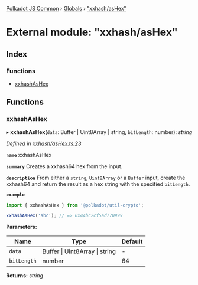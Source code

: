 [Polkadot JS Common](../README.md) › [Globals](../globals.md) › ["xxhash/asHex"](_xxhash_ashex_.md)

# External module: "xxhash/asHex"

## Index

### Functions

* [xxhashAsHex](_xxhash_ashex_.md#xxhashashex)

## Functions

###  xxhashAsHex

▸ **xxhashAsHex**(`data`: Buffer | Uint8Array | string, `bitLength`: number): *string*

*Defined in [xxhash/asHex.ts:23](https://github.com/polkadot-js/common/blob/af56c102/packages/util-crypto/src/xxhash/asHex.ts#L23)*

**`name`** xxhashAsHex

**`summary`** Creates a xxhash64 hex from the input.

**`description`** 
From either a `string`, `Uint8Array` or a `Buffer` input, create the xxhash64 and return the result as a hex string with the specified `bitLength`.

**`example`** 
<BR>

```javascript
import { xxhashAsHex } from '@polkadot/util-crypto';

xxhashAsHex('abc'); // => 0x44bc2cf5ad770999
```

**Parameters:**

Name | Type | Default |
------ | ------ | ------ |
`data` | Buffer &#124; Uint8Array &#124; string | - |
`bitLength` | number | 64 |

**Returns:** *string*
